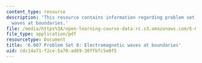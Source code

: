 ```yaml
---
content_type: resource
description: 'This resource contains information regarding problem set 8: electromagnetic
  waves at boundaries.'
file: /media/https%3A/open-learning-course-data-rc.s3.amazonaws.com/6-007-electromagnetic-energy-from-motors-to-lasers-spring-2011/cdc14a71f2ce5a70ad6930ffbfc5e0f5_MIT6_007S11_PS8.pdf
file_type: application/pdf
resourcetype: Document
title: '6.007 Problem Set 8: Electromagnetic waves at boundaries'
uid: cdc14a71-f2ce-5a70-ad69-30ffbfc5e0f5
---
```

